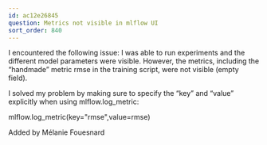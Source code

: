 ```yaml
---
id: ac12e26845
question: Metrics not visible in mlflow UI
sort_order: 840
---
```


I encountered the following issue: I was able to run experiments and the different model parameters were visible. However, the metrics, including the “handmade” metric rmse in the training script, were not visible (empty field).

I solved my problem by making sure to specify the “key” and “value” explicitly when using mlflow.log_metric:

mlflow.log_metric(key="rmse",value=rmse)

Added by Mélanie Fouesnard

